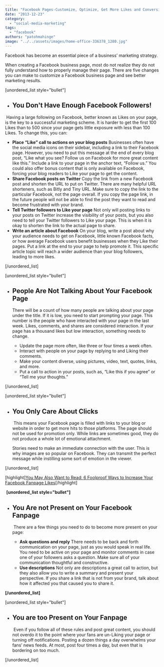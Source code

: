 ```yaml
---
title: "Facebook Pages-Customize, Optimize, Get More Likes and Conversions!"
date: "2013-12-23"
category: 
  - "social-media-marketing"
tags: 
  - "facebook"
authors: "patohmahinge"
image: "../../assets/images/home-office-336378_1280.jpg"
---
```


Facebook has become an essential piece of a business’ marketing strategy.

When creating a Facebook business page, most do not realize they do not fully understand how to properly manage their page. There are five changes you can make to customize a Facebook business page and see better marketing results.

\[unordered\_list style="bullet"\]

- ## **You Don't Have Enough Facebook Followers!**
    

 Having a large following on Facebook, better known as Likes on your page, is the key to a successful marketing scheme. It is harder to get the first 100 Likes than to 500 since your page gets little exposure with less than 100 Likes. To change this, you can:

- **Place “Like” call to actions on your blog posts** Businesses often have the social media icons on their sidebar, including a link to their Facebook page. However, you need to put this message at the end of every blog post, “Like what you see? Follow us on Facebook for more great content like this.” Include a link to your page in the anchor text, “Follow us.” You could also offer bonus content that is only available on Facebook, forcing your blog readers to Like your page to get the content. 
- **Share Facebook posts on Twitter** Copy the link from a new Facebook post and shorten the URL to put on Twitter. There are many helpful URL shorteners, such as Bitly and Tiny URL. Make sure to copy the link to the particular Facebook, not the page overall. If you copy the page link, in the future people will not be able to find the post they want to read and become frustrated with your brand. 
- **Tell Twitter followers to Like your page** Not only will posting links to your posts on Twitter increase the visibility of your posts, but you also need to tell your Twitter followers to Like your page. This is when it is okay to shorten the link to the actual page to share. 
- **Write an article about Facebook** On your blog, write a post about why your audience needs to get on Facebook, little known Facebook facts, or how average Facebook users benefit businesses when they Like their pages. Put a link at the end to your page to help promote it. This specific article topic will reach a wider audience than your blog followers, leading to more likes.

\[/unordered\_list\]

\[unordered\_list style="bullet"\]

- ## **People Are Not Talking About Your Facebook Page**
    
    There will be a count of how many people are talking about your page under the title. If it is low, you need to start prompting your page. This number is the people who have interacted with your page in the last week. Likes, comments, and shares are considered interaction. If your page has a thousand likes but low interaction, something needs to change.
    - Update the page more often, like three or four times a week often.
    - Interact with people on your page by replying to and Liking their comments.
    - Make your content diverse, using pictures, video, text, quotes, links, and more.
    - Put a call to action in your posts, such as, “Like this if you agree” or “Tell me your thoughts.”

\[/unordered\_list\]

\[unordered\_list style="bullet"\]

- ## **You Only Care About Clicks**
    
     This means your Facebook page is filled with links to your blog or website in order to get more hits to those platforms. The page should not be used for promotion only. While links are sometimes good, they do not produce a whole lot of emotional attachment.
    
    Stories need to make an immediate connection with the user. This is why images are so popular on Facebook. They can transmit the perfect message while instilling some sort of emotion in the viewer. 

\[/unordered\_list\]

\[highlight\][You May Also Want to Read: 6 Foolproof Ways to Increase Your Facebook Fanpage Likes](https://mahinge.com/genuine-facebook-business-page-likes/ "6 Foolproof Ways to Multiply Your Facebook Business Page Likes")\[/highlight\]

 **\[unordered\_list style="bullet"\]**

- ## **You Are not Present on Your Facebook Fanpage**
    
     There are a few things you need to do to become more present on your page:
    - **Ask questions and reply** There needs to be back and forth communication on your page, just as you would speak in real life. You need to be active on your page and monitor comments in case one of your followers asks a question. Make sure all of your communication thoughtful and constructive.
    - **Use descriptions** Not only are descriptions a great call to action, but they also allow you to write a summary and present your perspective. If you share a link that is not from your brand, talk about how it affected you that caused you to share it.

**\[/unordered\_list\]**

\[unordered\_list style="bullet"\]

- ## **You are too Present on Your Fanpage**
    
     Even if you follow all of these rules and post great content, you should not overdo it to the point where your fans are un-Liking your page or turning off notifications. Posting a dozen things a day overwhelms your fans’ news feeds. At most, post four times a day, but even that is bordering on too much.

\[/unordered\_list\]

